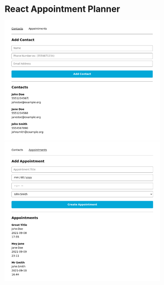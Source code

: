 # React Appointment Planner

![Image](https://raw.githubusercontent.com/hazeltonbw/appointment_planner/main/src/images/appointment_planner_contacts.png)
![Image](https://raw.githubusercontent.com/hazeltonbw/appointment_planner/main/src/images/appointment_planner_appointments.png)
